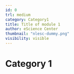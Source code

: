 ```yaml
---
id: 0
trl: medium
category: Category1
title: Title of module 1
author: eScience Center
thumbnail: "nlesc-dummy.png"
visibility: visible
---
```


# Category 1